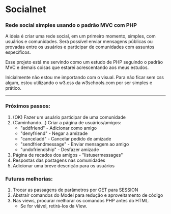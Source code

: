 # Socialnet
<h3>Rede social simples usando o padrão MVC com PHP</h3>

A ideia é criar uma rede social, em um primeiro momento, simples, com usuários e comunidades.
Será possível enviar mensagens públicas ou provadas entre os usuários e participar 
de comunidades com assuntos específicos.

Esse projeto está me servindo como um estudo de PHP seguindo o padrão MVC e demais coisas que estarei
acrescentando aos meus estudos.

Inicialmente não estou me importando com o visual.
Para não ficar sem css algum, estou utilizando o w3.css da w3schools.com por ser simples e prático.

---------------------------

<h3>Próximos passos:</h3>

1. (OK) Fazer um usuário participar de uma comunidade
2. (Caminhando...) Criar a página de usuários/amigos:
    - "addfriend" - Adicionar como amigo
    - "denyfriend" - Negar a amizade
    - "canceladd" - Cancelar pedido de amizade
    - "sendfriendmessage" - Enviar mensagem ao amigo
    - "undofriendship" - Desfazer amizade
3. Página de recados dos amigos - "listusermessages"
4. Respostas das postagens nas comunidades
5. Adicionar uma breve descrição para os usuários

<h3>Futuras melhorias:</h3>

1. Trocar as passagens de parâmetros por GET para SESSION
2. Abstrair comandos do Model para redução e aproveitamento de código
3. Nas views, procurar melhorar os comandos PHP antes do HTML.
    - Se for viável, retirá-los da View.